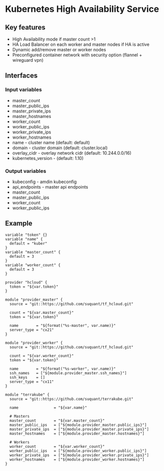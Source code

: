# Kubernetes High Availability Service

## Key features

* High Availability mode if master count >1 
* HA Load Balancer on each worker and master nodes if HA is active
* Dynamic add/remove master or worker nodes
* Preconfigured container network with security option (flannel + wireguard vpn)

## Interfaces

### Input variables

* master_count
* master_public_ips
* master_private_ips
* master_hostnames
* worker_count
* worker_public_ips
* worker_private_ips
* worker_hostnames
* name - cluster name (default: default)
* domain - cluster domain (default: cluster.local)
* overlay_cidr - overlay network cidr (default: 10.244.0.0/16)
* kubernetes_version - (default: 1.10)

### Output variables

* kubeconfig - amdin kubeconfig 
* api_endpoints - master api endpoints
* master_count
* master_public_ips
* worker_count
* worker_public_ips


## Example

```
variable "token" {}
variable "name" {
  default = "kuber"
}
variable "master_count" {
  default = 3
}
variable "worker_count" {
  default = 3
}

provider "hcloud" {
  token = "${var.token}"
}

module "provider_master" {
  source = "git::https://github.com/suquant/tf_hcloud.git"

  count = "${var.master_count}"
  token = "${var.token}"

  name        = "${format("%s-master", var.name)}"
  server_type = "cx21"
}

module "provider_worker" {
  source = "git::https://github.com/suquant/tf_hcloud.git"

  count = "${var.worker_count}"
  token = "${var.token}"

  name        = "${format("%s-worker", var.name)}"
  ssh_names   = ["${module.provider_master.ssh_names}"]
  ssh_keys    = []
  server_type = "cx11"
}

module "terrakube" {
  source = "git::https://github.com/suquant/terrakube.git"

  name                = "${var.name}"

  # Masters
  master_count        = "${var.master_count}"
  master_public_ips   = ["${module.provider_master.public_ips}"]
  master_private_ips  = ["${module.provider_master.private_ips}"]
  master_hostnames    = ["${module.provider_master.hostnames}"]

  # Workers
  worker_count        = "${var.worker_count}"
  worker_public_ips   = ["${module.provider_worker.public_ips}"]
  worker_private_ips  = ["${module.provider_worker.private_ips}"]
  worker_hostnames    = ["${module.provider_worker.hostnames}"]
}
```